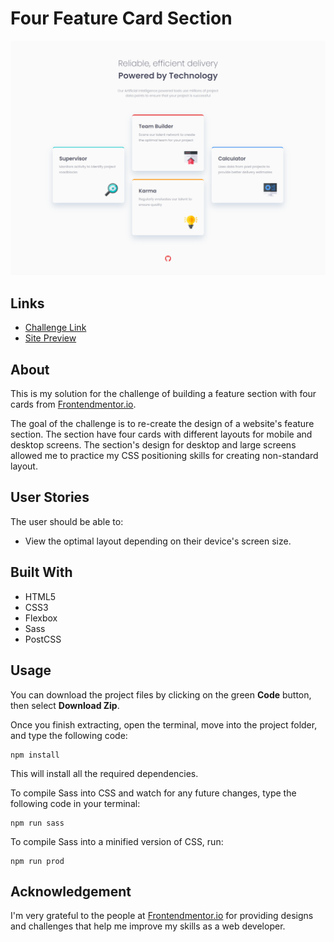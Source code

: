 # Four Feature Card Section
![](assets/images/solution-screenshot.png)

## Links
- [Challenge Link](https://www.frontendmentor.io/challenges/four-card-feature-section-weK1eFYK)
- [Site Preview](https://robinjmm-feature-section.vercel.app/)

## About
This is my solution for the challenge of building a feature section with four cards from [Frontendmentor.io](https://frontendmentor.io).

The goal of the challenge is to re-create the design of a website's feature section. The section have four cards with different layouts for mobile and desktop screens. The section's design for desktop and large screens allowed me to practice my CSS positioning skills for creating non-standard layout.

## User Stories
The user should be able to:
- View the optimal layout depending on their device's screen size.

## Built With
- HTML5
- CSS3
- Flexbox
- Sass
- PostCSS

## Usage
You can download the project files by clicking on the green **Code** button, then select **Download Zip**.

Once you finish extracting, open the terminal, move into the project folder,  and type the following code:

```
npm install
```
This will install all the required dependencies.

To compile Sass into CSS and watch for any future changes, type the following code in your terminal:

```
npm run sass
```

To compile Sass into a minified version of CSS, run:

```
npm run prod
```

## Acknowledgement
I'm very grateful to the people at [Frontendmentor.io](https://frontendmentor.io) for providing designs and challenges that help me improve my skills as a web developer.